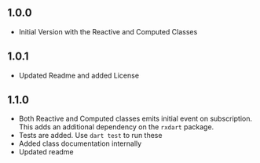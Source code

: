 ## 1.0.0

* Initial Version with the Reactive and Computed Classes

## 1.0.1

* Updated Readme and added License

## 1.1.0

* Both Reactive and Computed classes emits initial event on subscription. This adds an additional dependency on the `rxdart` package.
* Tests are added. Use `dart test` to run these
* Added class documentation internally
* Updated readme